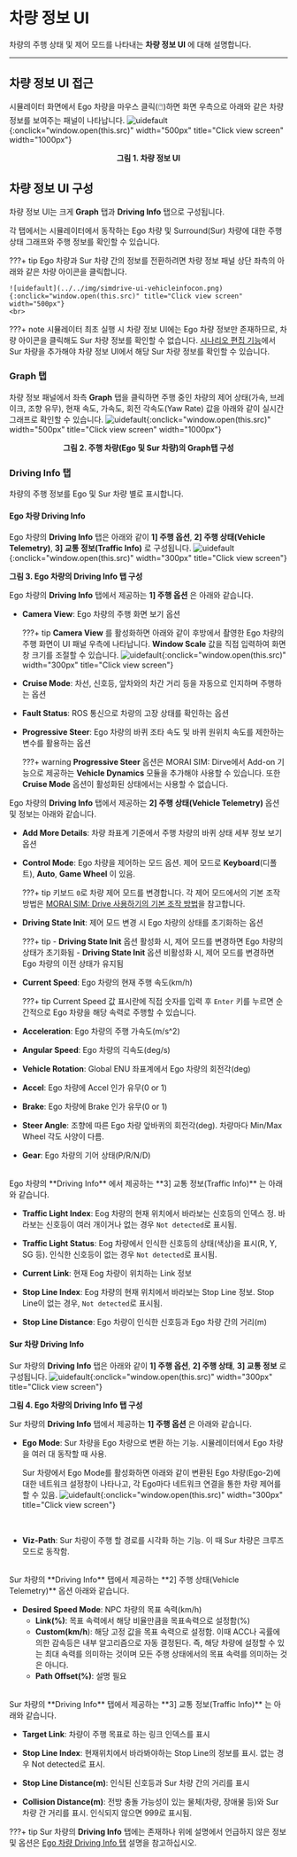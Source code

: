 # 차량 정보 UI
 차량의 주행 상태 및 제어 모드를 나타내는 **차량 정보 UI** 에 대해 설명합니다.
 
---

## 차량 정보 UI 접근
시뮬레이터 화면에서 Ego 차량을 마우스 클릭(🖱️)하면 화면 우측으로 아래와 같은 차량 정보를 보여주는 패널이 나타납니다.
![uidefault](../../img/simdrive-ui-drivinginfo.png){:onclick="window.open(this.src)" width="500px" title="Click view screen" width="1000px"}
<figcaption><center><b> 그림 1. 차량 정보 UI</b></center></figcaption>

## 차량 정보 UI 구성
차량 정보 UI는 크게 **Graph** 탭과 **Driving Info** 탭으로 구성됩니다. 

각 탭에서는 시뮬레이터에서 동작하는 Ego 차량 및 Surround(Sur) 차량에 대한 주행 상태 그래프와 주행 정보를 확인할 수 있습니다.

???+ tip
    Ego 차량과 Sur 차량 간의 정보를 전환하려면 차량 정보 패널 상단 좌측의 아래와 같은 차량 아이콘을 클릭합니다. 

    ![uidefault](../../img/simdrive-ui-vehicleinfocon.png){:onclick="window.open(this.src)" title="Click view screen" width="500px"}
    <br>

???+ note
    시뮬레이터 최초 실행 시 차량 정보 UI에는 Ego 차량 정보만 존재하므로, 차량 아이콘을 클릭해도 Sur 차량 정보를 
    확인할 수 없습니다. 
    [시나리오 편집 기능](../../how/scenario)에서 Sur 차량을 추가해야 차량 정보 UI에서 해당 Sur 차량 정보를 확인할 수 있습니다.

### Graph 탭
차량 정보 패널에서 좌측 **Graph** 탭을 클릭하면 주행 중인 차량의 제어 상태(가속, 브레이크, 조향 유무), 현재 속도, 가속도, 회전 각속도(Yaw Rate) 값을 아래와 같이 실시간 그래프로 확인할 수 있습니다.
![uidefault](../../img/simdrive-ui-vehicleinfogrh.png){:onclick="window.open(this.src)" width="500px" title="Click view screen" width="1000px"}
<figcaption><center><b> 그림 2. 주행 차량(Ego 및 Sur 차량)의 Graph탭 구성</b></center></figcaption>

### Driving Info 탭
차량의 주행 정보를 Ego 및 Sur 차량 별로 표시합니다.

#### Ego 차량 Driving Info
 Ego 차량의 **Driving Info** 탭은 아래와 같이 **1] 주행 옵션**, **2] 주행 상태(Vehicle Telemetry)**, **3] 교통 정보(Traffic Info)** 로 구성됩니다. 
![uidefault](../../img/simdrive-ui-drivinginfoego.png){:onclick="window.open(this.src)" width="300px" title="Click view screen"}
<figcaption><b> 그림 3. Ego 차량의 Driving Info 탭 구성</b></figcaption>

Ego 차량의 **Driving Info** 탭에서 제공하는 **1] 주행 옵션** 은 아래와 같습니다.

 - **Camera View**: Ego 차량의 주행 화면 보기 옵션

    ???+ tip
        **Camera View** 를 활성화하면 아래와 같이 후방에서 촬영한 Ego 차량의 주행 화면이 UI 패널 우측에 나타납니다. **Window Scale** 값을 직접 입력하여 화면 창 크기를 조절할 수 있습니다.
        ![uidefault](../../img/simdrive-ui-drivinginfocamera.png){:onclick="window.open(this.src)" width="300px" title="Click view screen"}

 - **Cruise Mode**: 차선, 신호등, 앞차와의 차간 거리 등을 자동으로 인지하며 주행하는 옵션
 - **Fault Status**: ROS 통신으로 차량의 고장 상태를 확인하는 옵션
 - **Progressive Steer**: Ego 차량의 바퀴 조타 속도 및 바퀴 원위치 속도를 제한하는 변수를 활용하는 옵션

    ???+ warning
        **Progressive Steer** 옵션은 MORAI SIM: Dirve에서 Add-on 기능으로 제공하는 
        **Vehicle Dynamics** 모듈을 추가해야 사용할 수 있습니다. 또한 **Cruise Mode** 옵션이 활성화된 상태에서는 사용할 수 없습니다.

Ego 차량의 **Driving Info** 탭에서 제공하는 **2] 주행 상태(Vehicle Telemetry)** 옵션 및 정보는 아래와 같습니다.

  - **Add More Details**: 차량 좌표계 기준에서 주행 차량의 바퀴 상태 세부 정보 보기 옵션
  - **Control Mode**: Ego 차량을 제어하는 모드 옵션. 제어 모드로 **Keyboard**(디폴트), **Auto**, **Game Wheel** 이 있음.

    ???+ tip
        키보드 `0`로 차량 제어 모드를 변경합니다. 각 제어 모드에서의 기본 조작 방법은 [MORAI SIM: Drive  사용하기의 기본 조작 방법](../../how/basic-controls/#other-controls)을 참고합니다.

  - **Driving State Init**: 제어 모드 변경 시 Ego 차량의 상태를 초기화하는 옵션

    ???+ tip
        - **Driving State Init** 옵션 활성화 시, 제어 모드를 변경하면 Ego 차량의 상태가 초기화됨
        - **Driving State Init** 옵션 비활성화 시, 제어 모드를 변경하면 Ego 차량의 이전 상태가 유지됨

  - **Current Speed**: Ego 차량의 현재 주행 속도(km/h)
  
    ???+ tip
        Current Speed 값 표시란에 직접 숫자를 입력 후 `Enter` 키를 누르면 순간적으로 Ego 차량을 해당 속력로 주행할 수 있습니다.

  - **Acceleration**: Ego 차량의 주행 가속도(m/s^2)
  - **Angular Speed**: Ego 차량의 긱속도(deg/s)
  - **Vehicle Rotation**: Global ENU 좌표계에서 Ego 차량의 회전각(deg)
  - **Accel**: Ego 차량에 Accel 인가 유무(0 or 1)
  - **Brake**: Ego 차량에 Brake 인가 유무(0 or 1)
  - **Steer Angle**: 조향에 따른 Ego 차량 앞바퀴의 회전각(deg). 차량마다 Min/Max Wheel 각도 사양이 다름.
  - **Gear**: Ego 차량의 기어 상태(P/R/N/D)

<Br>
Ego 차량의 **Driving Info** 에서 제공하는 **3] 교통 정보(Traffic Info)** 는 아래와 같습니다.

  - **Traffic Light Index**: Eog 차량의 현재 위치에서 바라보는 신호등의 인덱스 정. 바라보는 신호등이 여러 개이거나 없는 경우 `Not detected`로 표시됨.
  
  - **Traffic Light Status**: Eog 차량에서 인식한 신호등의 상태(색상)을 표시(R, Y, SG 등). 인식한 신호등이 없는 경우 `Not detected`로 표시됨.

  - **Current Link**: 현재 Eog 차량이 위치하는 Link 정보

  - **Stop Line Index**: Eog 차량의 현재 위치에서 바라보는 Stop Line 정보. Stop Line이 없는 경우, `Not detected`로 표시됨.

  - **Stop Line Distance**: Ego 차량이 인식한 신호등과 Ego 차량 간의 거리(m)

#### Sur 차량 Driving Info
Sur 차량의 **Driving Info** 탭은 아래와 같이 **1] 주행 옵션**, **2] 주행 상태**, **3] 교통 정보** 로 구성됩니다. 
![uidefault](../../img/simdrive-ui-vehicleinfosur.png){:onclick="window.open(this.src)" width="300px" title="Click view screen"}
<figcaption><b> 그림 4. Ego 차량의 Driving Info 탭 구성</b></figcaption>

Sur 차량의 **Driving Info** 탭에서 제공하는 **1] 주행 옵션** 은 아래와 같습니다.

 - **Ego Mode**: Sur 차량을 Ego 차량으로 변환 하는 기능. 시뮬레이터에서 Ego 차량을 여러 대 동작할 때 사용.

    Sur 차량에서 Ego Mode를 활성화하면 아래와 같이 변환된 Ego 차량(Ego-2)에 대한 네트워크 설정창이 나타나고,  각 Ego마다 네트워크 연결을 통한 차량 제어를 할 수 있음.
    ![uidefault](../../img/ui-egomode.png){:onclick="window.open(this.src)" width="300px" title="Click view screen"}
<br>

 - **Viz-Path**: Sur 차량이 주행 할 경로를 시각화 하는 기능. 이 때 Sur 차량은 크루즈 모드로 동작함.

<br>
Sur 차량의 **Driving Info** 탭에서 제공하는 **2] 주행 상태(Vehicle Telemetry)** 옵션 아래와 같습니다.

 - **Desired Speed Mode**: NPC 차량의 목표 속력(km/h)
      - **Link(%)**: 목표 속력에서 해당 비율만큼을 목표속력으로 설정함(%)
      - **Custom(km/h**): 해당 고정 값을 목표 속력으로 설정함. 이때 ACC나 곡률에 의한 감속등은 내부 알고리즘으로 자동 결정된다. 즉, 해당 차량에 설정할 수 있는 최대 속력를 의미하는 것이며 모든 주행 상태에서의 목표 속력를 의미하는 것은 아니다.
      - **Path Offset(%)**: 설명 필요
<br>
Sur 차량의 **Driving Info** 탭에서 제공하는 **3] 교통 정보(Traffic Info)** 는 아래와 같습니다.

  - **Target Link**: 차량이 주행 목표로 하는 링크 인덱스를 표시

  - **Stop Line Index**: 현재위치에서 바라봐야하는 Stop Line의 정보를 표시. 없는 경우 Not detected로 표시.

  - **Stop Line Distance(m)**: 인식된 신호등과 Sur 차량 간의 거리를 표시

  - **Collision Distance(m)**: 전방 충돌 가능성이 있는 물체(차량, 장애물 등)와 Sur 차량 간 거리를 표시. 인식되지 않으면 999로 표시됨.

???+ tip
    Sur 차량의 **Driving Info** 탭에는 존재하나 위에 설명에서 언급하지 않은 정보 및 옵션은 [Ego 차량 Driving Info 탭](#ego-driving-info) 설명을 참고하십시오.